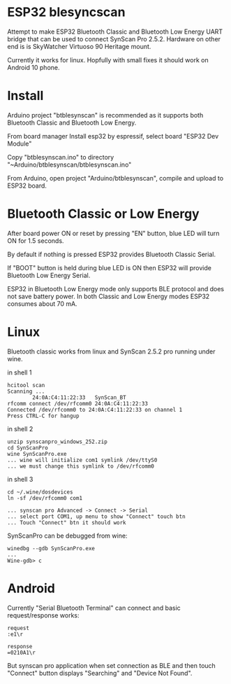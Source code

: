 # ESP32 blesyncscan

Attempt to make ESP32 Bluetooth Classic and Bluetooth Low Energy
UART bridge that can be used to connect SynScan Pro 2.5.2.
Hardware on other end is is SkyWatcher Virtuoso 90 Heritage mount.

Currently it works for linux.
Hopfully with small fixes it should work on Android 10 phone.

# Install

Arduino project "btblesynscan" is recommended as it
supports both Bluetooth Classic and Bluetooth Low Energy.

From board manager Install esp32 by espressif,
select board "ESP32 Dev Module"

Copy "btblesynscan.ino" to directory "~Arduino/btblesynscan/btblesynscan.ino"

From Arduino, open project "Arduino/btblesynscan",
compile and upload to ESP32 board.

# Bluetooth Classic or Low Energy

After board power ON or reset by pressing "EN" button,
blue LED will turn ON for 1.5 seconds.

By default if nothing is pressed ESP32 provides 
Bluetooth Classic Serial.

If "BOOT" button is held during blue LED is ON
then ESP32 will provide Bluetooth Low Energy Serial.

ESP32 in Bluetooth Low Energy mode only supports
BLE protocol and does not save battery power.
In both Classic and Low Energy modes ESP32 consumes
about 70 mA.

# Linux

Bluetooth classic works from linux and
SynScan 2.5.2 pro running under wine.

in shell 1

    hcitool scan
    Scanning ...
            24:0A:C4:11:22:33   SynScan_BT
    rfcomm connect /dev/rfcomm0 24:0A:C4:11:22:33
    Connected /dev/rfcomm0 to 24:0A:C4:11:22:33 on channel 1
    Press CTRL-C for hangup

in shell 2

    unzip synscanpro_windows_252.zip
    cd SynScanPro
    wine SynScanPro.exe
    ... wine will initialize com1 symlink /dev/ttyS0
    ... we must change this symlink to /dev/rfcomm0

in shell 3

    cd ~/.wine/dosdevices
    ln -sf /dev/rfcomm0 com1

    ... synscan pro Advanced -> Connect -> Serial
    ... select port COM1, up menu to show "Connect" touch btn
    ... Touch "Connect" btn it should work

SynScanPro can be debugged from wine:

    winedbg --gdb SynScanPro.exe
    ...
    Wine-gdb> c

# Android

Currently "Serial Bluetooth Terminal" can connect and
basic request/response works:

    request
    :e1\r

    response
    =0210A1\r

But synscan pro application when set connection as BLE
and then touch "Connect" button displays "Searching" and
"Device Not Found".

